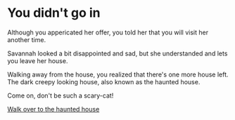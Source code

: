 # You didn't go in
Although you appericated her offer, you told her that you will visit her another time.  

Savannah looked a bit disappointed and sad, but she understanded and lets you leave her house.  

Walking away from the house, you realized that there's one more house left. The dark creepy looking house, also known as the haunted house.   

Come on, don't be such a scary-cat!   

[Walk over to the haunted house](../haunted/haunted.md)